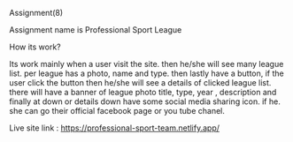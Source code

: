 Assignment(8)

Assignment name is Professional Sport League 

How its work?

Its work mainly when a user visit the site. then he/she will see many league list. per league has a photo, name and type. then lastly have a button, if the user click the button then he/she will see a details of clicked league list. there will have a banner of league photo title, type, year , description and finally at down or details down have some social media sharing icon. if he. she can go their official facebook page or you tube chanel.

Live site link : https://professional-sport-team.netlify.app/


